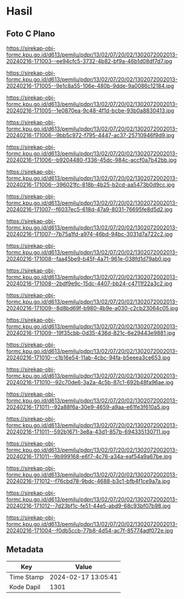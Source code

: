 # Hasil

## Foto C Plano

https://sirekap-obj-formc.kpu.go.id/d613/pemilu/pdpr/13/02/07/20/02/1302072002013-20240216-171003--ee94cfc5-3732-4b82-bf9a-46b1d08df7d7.jpg

https://sirekap-obj-formc.kpu.go.id/d613/pemilu/pdpr/13/02/07/20/02/1302072002013-20240216-171005--9e1c8a55-106e-480b-9dde-9a0086c12184.jpg

https://sirekap-obj-formc.kpu.go.id/d613/pemilu/pdpr/13/02/07/20/02/1302072002013-20240216-171005--1e0870ea-9c48-4f1d-bcbe-93b0a8830413.jpg

https://sirekap-obj-formc.kpu.go.id/d613/pemilu/pdpr/13/02/07/20/02/1302072002013-20240216-171006--9bb5c972-f795-4447-ac37-25710946f9d9.jpg

https://sirekap-obj-formc.kpu.go.id/d613/pemilu/pdpr/13/02/07/20/02/1302072002013-20240216-171006--b9204480-f336-45dc-984c-accf0a7b42bb.jpg

https://sirekap-obj-formc.kpu.go.id/d613/pemilu/pdpr/13/02/07/20/02/1302072002013-20240216-171006--396021fc-818b-4b25-b2cd-aa5473b0d9cc.jpg

https://sirekap-obj-formc.kpu.go.id/d613/pemilu/pdpr/13/02/07/20/02/1302072002013-20240216-171007--f6037ec5-618d-47a9-8031-76695fe8d5d2.jpg

https://sirekap-obj-formc.kpu.go.id/d613/pemilu/pdpr/13/02/07/20/02/1302072002013-20240216-171007--7b75a1fd-a974-46bd-94bc-3031d7a722c2.jpg

https://sirekap-obj-formc.kpu.go.id/d613/pemilu/pdpr/13/02/07/20/02/1302072002013-20240216-171008--faa45be9-b45f-4a71-961e-038fd1d79ab0.jpg

https://sirekap-obj-formc.kpu.go.id/d613/pemilu/pdpr/13/02/07/20/02/1302072002013-20240216-171008--2bdf9e9c-15dc-4407-bb24-c4711f22a3c2.jpg

https://sirekap-obj-formc.kpu.go.id/d613/pemilu/pdpr/13/02/07/20/02/1302072002013-20240216-171009--8d8bd69f-b980-4b9e-a030-c2cb23064c05.jpg

https://sirekap-obj-formc.kpu.go.id/d613/pemilu/pdpr/13/02/07/20/02/1302072002013-20240216-171009--19f35cbb-0d35-436d-821c-6e29443e9881.jpg

https://sirekap-obj-formc.kpu.go.id/d613/pemilu/pdpr/13/02/07/20/02/1302072002013-20240216-171010--c1b16e54-11ab-4cbc-94fa-b5eeea3ce653.jpg

https://sirekap-obj-formc.kpu.go.id/d613/pemilu/pdpr/13/02/07/20/02/1302072002013-20240216-171010--92c70de6-3a2a-4c5b-87c1-692b48fa96ae.jpg

https://sirekap-obj-formc.kpu.go.id/d613/pemilu/pdpr/13/02/07/20/02/1302072002013-20240216-171011--92a88f6a-30e9-4659-a9aa-e61fe3f610a5.jpg

https://sirekap-obj-formc.kpu.go.id/d613/pemilu/pdpr/13/02/07/20/02/1302072002013-20240216-171011--592b1671-3e8a-43d1-857b-694335130711.jpg

https://sirekap-obj-formc.kpu.go.id/d613/pemilu/pdpr/13/02/07/20/02/1302072002013-20240216-171011--9b999168-e6f7-4c76-a34a-eaf54a9a67be.jpg

https://sirekap-obj-formc.kpu.go.id/d613/pemilu/pdpr/13/02/07/20/02/1302072002013-20240216-171012--f76cbd78-9bdc-4688-b3c1-bfb4f1ce9a7a.jpg

https://sirekap-obj-formc.kpu.go.id/d613/pemilu/pdpr/13/02/07/20/02/1302072002013-20240216-171012--7d23bf1c-fe51-44e5-abd9-68c93bf07b98.jpg

https://sirekap-obj-formc.kpu.go.id/d613/pemilu/pdpr/13/02/07/20/02/1302072002013-20240216-171004--f0db5ccb-77b8-4d54-ac7f-85774adf072e.jpg


## Metadata

| Key        | Value               |
| ---------- | ------------------- |
| Time Stamp | 2024-02-17 13:05:41 |
| Kode Dapil | 1301                |



